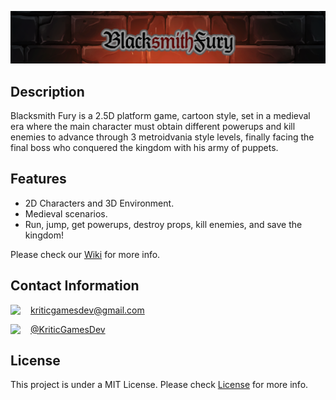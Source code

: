 ![alt text](WikiResources/banner.png)

## Description
Blacksmith Fury is a 2.5D platform game, cartoon style, set in a medieval era where the main character must obtain different powerups and kill enemies to advance through 3 metroidvania style levels, finally facing the final boss who conquered the kingdom with his army of puppets.
## Features
* 2D Characters and 3D Environment.
* Medieval scenarios.
* Run, jump, get powerups, destroy props, kill enemies, and save the kingdom!

Please check our [Wiki](https://github.com/Kenjor97/KriticGamesProject/wiki) for more info.
## Contact Information
<img align="left" src="https://github.com/Kenjor97/KriticGamesProject/blob/master/WikiResources/gmail.png" width=32> kriticgamesdev@gmail.com

<img align="left" src="https://github.com/Kenjor97/KriticGamesProject/blob/master/WikiResources/twitter.png" width=32> [@KriticGamesDev](https://twitter.com/KriticGamesDev)

## License
This project is under a MIT License. Please check [License](https://github.com/Kenjor97/KriticGamesProject/blob/master/LICENSE) for more info.
